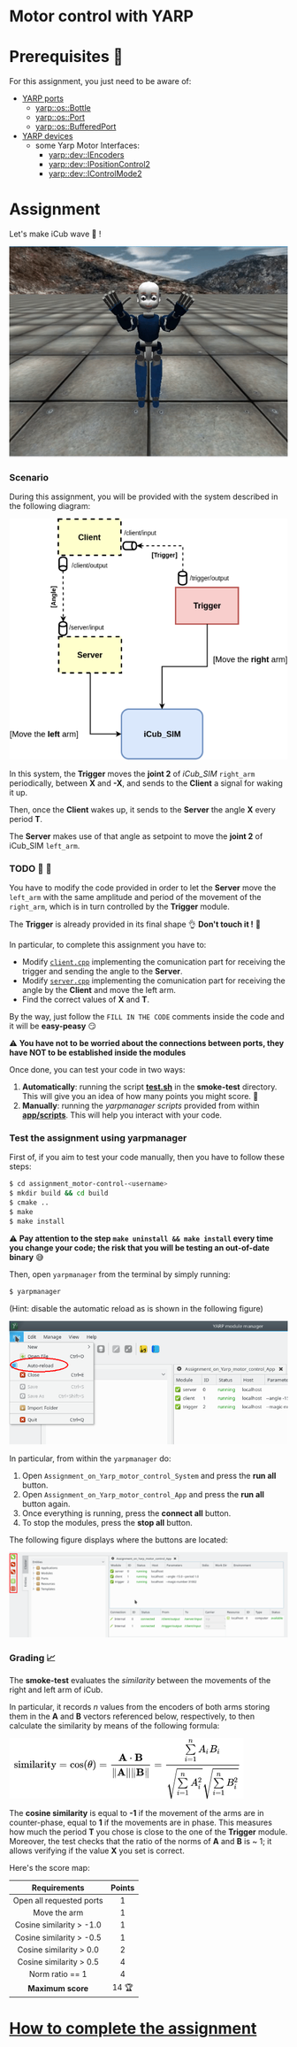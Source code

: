 Motor control with YARP
=======================
# Prerequisites :closed_book:
For this assignment, you just need to be aware of:
- [YARP ports](http://www.yarp.it/note_ports.html)
    - [yarp::os::Bottle](http://www.yarp.it/classyarp_1_1os_1_1Bottle.html)
    - [yarp::os::Port](http://www.yarp.it/classyarp_1_1os_1_1Port.html)
    - [yarp::os::BufferedPort](http://www.yarp.it/classyarp_1_1os_1_1BufferedPort.html)
- [YARP devices](http://www.yarp.it/yarpdev.html)
    - some Yarp Motor Interfaces:
        - [yarp::dev::IEncoders](http://www.yarp.it/classyarp_1_1dev_1_1IEncoders.html)
        - [yarp::dev::IPositionControl2](http://www.yarp.it/classyarp_1_1dev_1_1IPositionControl2.html)
        - [yarp::dev::IControlMode2](http://www.yarp.it/classyarp_1_1dev_1_1IControlMode2.html)
# Assignment
Let's make iCub wave :wave: !

![](misc/waving.gif)

### Scenario
During this assignment, you will be provided with the system described in the following diagram:

![](misc/MotorControlAssignment.png)

In this system, the **Trigger** moves the **joint 2** of *iCub_SIM* `right_arm` periodically, between **X** and **-X**, and sends to the **Client** a signal for waking it up. 

Then, once the **Client** wakes up, it sends to the **Server** the angle **X** every period **T**.

The **Server** makes use of that angle as setpoint to move the **joint 2** of iCub_SIM `left_arm`.  

### TODO :wrench: :nut_and_bolt:
You have to modify the code provided in order to let the **Server** move the `left_arm` with the same amplitude and period of the movement of the `right_arm`, which is in turn controlled by the **Trigger** module.

The **Trigger** is already provided in its final shape :ok_hand: **Don't touch it !** :knife:

In particular, to complete this assignment you have to:
- Modify [`client.cpp`](./src/client.cpp) implementing the comunication part for receiving the trigger and sending the angle to the **Server**.
- Modify [`server.cpp`](./src/server.cpp) implementing the comunication part for receiving the angle by the **Client** and move the left arm.
- Find the correct values of **X** and **T**.

By the way, just follow the `FILL IN THE CODE` comments inside the code and it will be **easy-peasy** :smirk:

:warning: **You have not to be worried about the connections between ports, they have NOT to be established inside the modules**

Once done, you can test your code in two ways:

1. **Automatically**: running the script [**test.sh**](https://github.com/vvv-school/vvv-school.github.io/blob/master/instructions/how-to-run-smoke-tests.md) in the **smoke-test** directory. This will give you an idea of how many points you might score. :muscle:
2. **Manually**: running the _yarpmanager scripts_ provided from within [**app/scripts**](./app/scripts). This will help you interact with your code.

### Test the assignment using yarpmanager

First of, if you aim to test your code manually, then you have to follow these steps:
```bash
$ cd assignment_motor-control-<username>
$ mkdir build && cd build
$ cmake ..
$ make
$ make install
```

:warning: **Pay attention to the step `make uninstall && make install` every time you change your code; the risk that you will be testing an out-of-date binary** :sweat_smile:

Then, open `yarpmanager` from the terminal by simply running:

```bash
$ yarpmanager
```

(Hint: disable the automatic reload as is shown in the following figure)

![](misc/yarpmanagerAutoreload.png)

In particular, from within the `yarpmanager` do:
1. Open `Assignment_on_Yarp_motor_control_System` and press the **run all** button.
2. Open `Assignment_on_Yarp_motor_control_App` and press the **run all** button again.
3. Once everything is running, press the **connect all** button.
4. To stop the modules, press the **stop all** button.

The following figure displays where the buttons are located:

![](misc/yarpmanagerApp.png)

### Grading :chart_with_upwards_trend:

The **smoke-test** evaluates the *similarity* between the movements of the right and left arm of iCub.

In particular, it records _n_ values from the encoders of both arms storing them in the **A** and **B** vectors referenced below, respectively, to then calculate the similarity by means of the following formula:

![](misc/cosineSimilarity.png)

The **cosine similarity** is equal to **-1** if the movement of the arms are in counter-phase, equal to **1** if the movements are in phase.
This measures how much the period **T** you chose is close to the one of the **Trigger** module.
Moreover, the test checks that the ratio of the norms of **A** and **B** is ~ 1; it allows verifying if the value **X** you set is correct.

Here's the score map:

| Requirements             | Points |
|:------------------------:|:-:|
| Open all requested ports | 1 |
| Move the arm             | 1 |
| Cosine similarity > -1.0 | 1 |
| Cosine similarity > -0.5 | 1 |
| Cosine similarity >  0.0 | 2 |
| Cosine similarity >  0.5 | 4 |
| Norm ratio == 1          | 4 |
| **Maximum score**        | 14 :trophy: |

# [How to complete the assignment](https://github.com/vvv-school/vvv-school.github.io/blob/master/instructions/how-to-complete-assignments.md)
